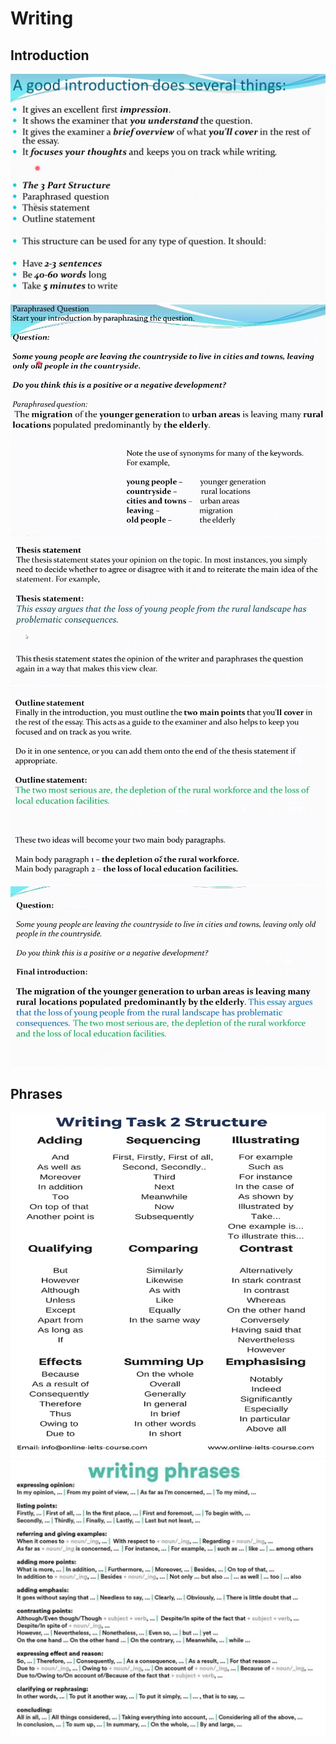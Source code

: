 # Writing

## Introduction

![](./data/writing/intro_0.jpg)
![](./data/writing/intro_1.jpg)
![](./data/writing/intro_2.jpg)
![](./data/writing/intro_3.jpg)
![](./data/writing/intro_4.jpg)

## Phrases

![](./data/writing/phrases_0.png)
![](./data/writing/phrases_1.png)
